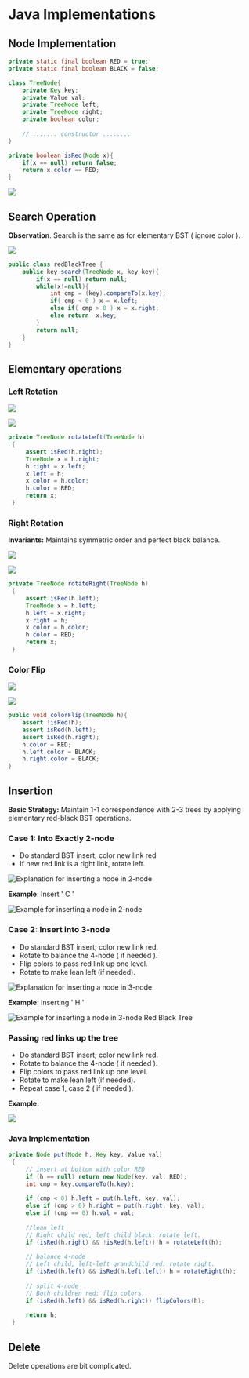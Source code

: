 # Java Implementations

## Node Implementation

```java
private static final boolean RED = true;
private static final boolean BLACK = false;

class TreeNode{
    private Key key;
    private Value val;
    private TreeNode left;
    private TreeNode right;
    private boolean color;
    
    // ....... constructor ........
}

private boolean isRed(Node x){
    if(x == null) return false;
    return x.color == RED;
}
```

![](<../../../.gitbook/assets/image (74) (1).png>)

## Search Operation

**Observation**. Search is the same as for elementary BST ( ignore color ).

![](<../../../.gitbook/assets/image (35) (1).png>)

```java
public class redBlackTree {
    public key search(TreeNode x, key key){
        if(x == null) return null;
        while(x!=null){
            int cmp = (key).compareTo(x.key);
            if( cmp < 0 ) x = x.left;
            else if( cmp > 0 ) x = x.right;
            else return  x.key;
        }
        return null;
    }
}
```

## Elementary operations

### Left Rotation

![](<../../../.gitbook/assets/image (79).png>)

![](<../../../.gitbook/assets/image (51) (1).png>)

```java
private TreeNode rotateLeft(TreeNode h)
 {
     assert isRed(h.right);
     TreeNode x = h.right;
     h.right = x.left;
     x.left = h;
     x.color = h.color;
     h.color = RED;
     return x;
 }
```

### Right Rotation

**Invariants:** Maintains symmetric order and perfect black balance.

![](<../../../.gitbook/assets/image (81).png>)

![](<../../../.gitbook/assets/image (54).png>)

```java
private TreeNode rotateRight(TreeNode h)
 {
     assert isRed(h.left);
     TreeNode x = h.left;
     h.left = x.right;
     x.right = h;
     x.color = h.color;
     h.color = RED;
     return x;
 }
```

### Color Flip

![](<../../../.gitbook/assets/image (78) (1).png>)

![](<../../../.gitbook/assets/image (56) (1).png>)

```java
public void colorFlip(TreeNode h){
    assert !isRed(h);
    assert isRed(h.left);
    assert isRed(h.right);
    h.color = RED;
    h.left.color = BLACK;
    h.right.color = BLACK;
}
```

## Insertion

**Basic Strategy:** Maintain 1-1 correspondence with 2-3 trees by applying elementary red-black BST operations.

### Case 1: Into Exactly 2-node

* Do standard BST insert; color new link red
* If new red link is a right link, rotate left.

![Explanation for inserting a node in 2-node](<../../../.gitbook/assets/image (38) (1).png>)

**Example**: Insert ' C '

![Example for inserting a node in 2-node](<../../../.gitbook/assets/image (46) (1).png>)

### Case 2: Insert into 3-node

* Do standard BST insert; color new link red.
* Rotate to balance the 4-node ( if needed ).
* Flip colors to pass red link up one level.
* Rotate to make lean left (if needed).

![Explanation for inserting a node in 3-node](<../../../.gitbook/assets/image (64) (1).png>)

**Example**: Inserting ' H '

![Example for inserting a node in 3-node Red Black Tree](<../../../.gitbook/assets/image (55) (1).png>)

### Passing red links up the tree

* Do standard BST insert; color new link red.
* Rotate to balance the 4-node ( if needed ).
* Flip colors to pass red link up one level.
* Rotate to make lean left (if needed).
* Repeat case 1, case 2 ( if needed ).

**Example:**

![](<../../../.gitbook/assets/image (36) (1).png>)

### Java Implementation

```java
private Node put(Node h, Key key, Value val)
 {
     // insert at bottom with color RED
     if (h == null) return new Node(key, val, RED);
     int cmp = key.compareTo(h.key);
     
     if (cmp < 0) h.left = put(h.left, key, val);
     else if (cmp > 0) h.right = put(h.right, key, val);
     else if (cmp == 0) h.val = val;
     
     //lean left
     // Right child red, left child black: rotate left.
     if (isRed(h.right) && !isRed(h.left)) h = rotateLeft(h);
     
     // balance 4-node
     // Left child, left-left grandchild red: rotate right.
     if (isRed(h.left) && isRed(h.left.left)) h = rotateRight(h);
     
     // split 4-node
     // Both children red: flip colors.
     if (isRed(h.left) && isRed(h.right)) flipColors(h);
    
     return h;
 }
```

## Delete

Delete operations are bit complicated.
